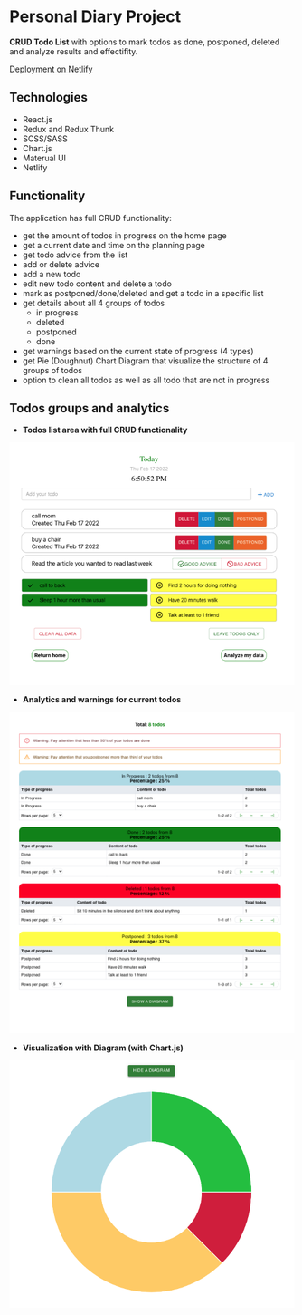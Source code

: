 # Personal Diary Project

**CRUD Todo List** with options to mark todos as done, postponed, deleted and analyze results and effectifity.

[Deployment on Netlify](https://julie-cherner-diary-project.netlify.app/)

## Technologies

- React.js
- Redux and Redux Thunk
- SCSS/SASS
- Chart.js
- Materual UI
- Netlify

## Functionality

The application has full CRUD functionality:

- get the amount of todos in progress on the home page
- get a current date and time on the planning page
- get todo advice from the list
- add or delete advice
- add a new todo
- edit new todo content and delete a todo
- mark as postponed/done/deleted and get a todo in a specific list
- get details about all 4 groups of todos
  - in progress
  - deleted
  - postponed
  - done
- get warnings based on the current state of progress (4 types)
- get Pie (Doughnut) Chart Diagram that visualize the structure of 4 groups of todos
- option to clean all todos as well as all todo that are not in progress

## Todos groups and analytics

- **Todos list area with full CRUD functionality**

![diary page](./src/assets/images/todo-list.png)

- **Analytics and warnings for current todos**

![analytics and warnings](./src/assets/images/analytics.png)

- **Visualization with Diagram (with Chart.js)**

![diagram](./src/assets/images/diagram.png)
